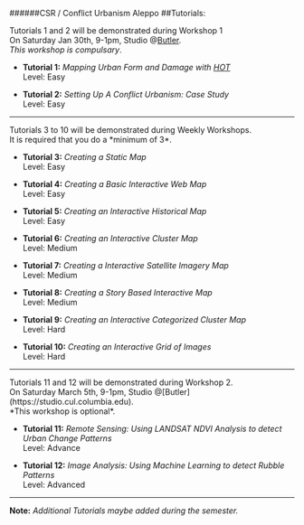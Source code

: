 ######CSR / Conflict Urbanism Aleppo
##Tutorials:

Tutorials 1 and 2 will be demonstrated during Workshop 1</br>
On Saturday Jan 30th, 9-1pm, Studio @[Butler](https://studio.cul.columbia.edu).</br>
*This workshop is compulsary*.

+ **Tutorial 1:** 
*Mapping Urban Form and Damage with [HOT](http://hotosm.org)* </br>
Level: Easy

+ **Tutorial 2:** 
*Setting Up A Conflict Urbanism: Case Study*</br>
Level: Easy

<hr/>
Tutorials 3 to 10 will be demonstrated during Weekly Workshops.</br> 
It is required that you do a *minimum of 3*.

+ **Tutorial 3:** 
*Creating a Static Map*</br>
Level: Easy

+ **Tutorial 4:** 
*Creating a Basic Interactive Web Map*</br>
Level: Easy

+ **Tutorial 5:** 
*Creating an Interactive Historical Map*</br>
Level: Easy

+ **Tutorial 6:** 
*Creating an Interactive Cluster Map*</br>
Level: Medium

+ **Tutorial 7:** 
*Creating a Interactive Satellite Imagery Map*</br>
Level: Medium

+ **Tutorial 8:** 
*Creating a Story Based Interactive Map*</br>
Level: Medium

+ **Tutorial 9:** 
*Creating an Interactive Categorized Cluster Map*</br>
Level: Hard

+ **Tutorial 10:** 
*Creating an Interactive Grid of Images*</br>
Level: Hard


<hr/>
Tutorials 11 and 12 will be demonstrated during Workshop 2. </br> 
On Saturday March 5th, 9-1pm, Studio @[Butler](https://studio.cul.columbia.edu).</br>
*This workshop is optional*.

+ **Tutorial 11:** 
*Remote Sensing: Using LANDSAT NDVI Analysis to detect Urban Change Patterns*</br>
Level: Advance

+ **Tutorial 12:** 
*Image Analysis: Using Machine Learning to detect Rubble Patterns*</br>
Level: Advanced

<hr/>

**Note:**
*Additional Tutorials maybe added during the semester.*
